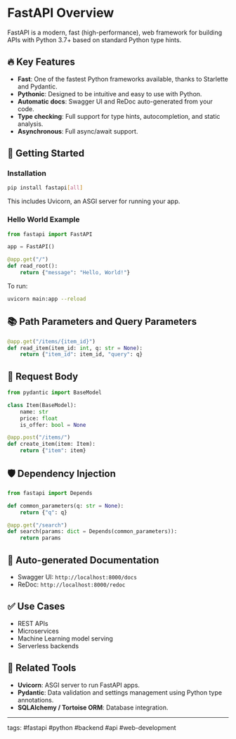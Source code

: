 # FastAPI Overview

FastAPI is a modern, fast (high-performance), web framework for building APIs with Python 3.7+ based on standard Python type hints.

## 🔥 Key Features

- **Fast**: One of the fastest Python frameworks available, thanks to Starlette and Pydantic.
- **Pythonic**: Designed to be intuitive and easy to use with Python.
- **Automatic docs**: Swagger UI and ReDoc auto-generated from your code.
- **Type checking**: Full support for type hints, autocompletion, and static analysis.
- **Asynchronous**: Full async/await support.

## 🚀 Getting Started

### Installation

```bash
pip install fastapi[all]
```

This includes Uvicorn, an ASGI server for running your app.

### Hello World Example

```python
from fastapi import FastAPI

app = FastAPI()

@app.get("/")
def read_root():
    return {"message": "Hello, World!"}
```

To run:

```bash
uvicorn main:app --reload
```

## 📚 Path Parameters and Query Parameters

```python
@app.get("/items/{item_id}")
def read_item(item_id: int, q: str = None):
    return {"item_id": item_id, "query": q}
```

## 🧾 Request Body

```python
from pydantic import BaseModel

class Item(BaseModel):
    name: str
    price: float
    is_offer: bool = None

@app.post("/items/")
def create_item(item: Item):
    return {"item": item}
```

## 🛡️ Dependency Injection

```python
from fastapi import Depends

def common_parameters(q: str = None):
    return {"q": q}

@app.get("/search")
def search(params: dict = Depends(common_parameters)):
    return params
```

## 📃 Auto-generated Documentation

- Swagger UI: `http://localhost:8000/docs`
- ReDoc: `http://localhost:8000/redoc`

## ✅ Use Cases

- REST APIs
- Microservices
- Machine Learning model serving
- Serverless backends

## 🔗 Related Tools

- **Uvicorn**: ASGI server to run FastAPI apps.
- **Pydantic**: Data validation and settings management using Python type annotations.
- **SQLAlchemy / Tortoise ORM**: Database integration.

---

tags: #fastapi #python #backend #api #web-development
